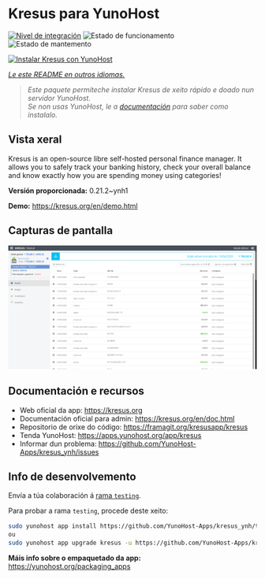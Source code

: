 <!--
NOTA: Este README foi creado automáticamente por <https://github.com/YunoHost/apps/tree/master/tools/readme_generator>
NON debe editarse manualmente.
-->

# Kresus para YunoHost

[![Nivel de integración](https://dash.yunohost.org/integration/kresus.svg)](https://dash.yunohost.org/appci/app/kresus) ![Estado de funcionamento](https://ci-apps.yunohost.org/ci/badges/kresus.status.svg) ![Estado de mantemento](https://ci-apps.yunohost.org/ci/badges/kresus.maintain.svg)

[![Instalar Kresus con YunoHost](https://install-app.yunohost.org/install-with-yunohost.svg)](https://install-app.yunohost.org/?app=kresus)

*[Le este README en outros idiomas.](./ALL_README.md)*

> *Este paquete permíteche instalar Kresus de xeito rápido e doado nun servidor YunoHost.*  
> *Se non usas YunoHost, le a [documentación](https://yunohost.org/install) para saber como instalalo.*

## Vista xeral

Kresus is an open-source libre self-hosted personal finance manager. It allows you to safely track your banking history, check your overall balance and know exactly how you are spending money using categories!


**Versión proporcionada:** 0.21.2~ynh1

**Demo:** <https://kresus.org/en/demo.html>

## Capturas de pantalla

![Captura de pantalla de Kresus](./doc/screenshots/screenshot.png)

## Documentación e recursos

- Web oficial da app: <https://kresus.org>
- Documentación oficial para admin: <https://kresus.org/en/doc.html>
- Repositorio de orixe do código: <https://framagit.org/kresusapp/kresus>
- Tenda YunoHost: <https://apps.yunohost.org/app/kresus>
- Informar dun problema: <https://github.com/YunoHost-Apps/kresus_ynh/issues>

## Info de desenvolvemento

Envía a túa colaboración á [rama `testing`](https://github.com/YunoHost-Apps/kresus_ynh/tree/testing).

Para probar a rama `testing`, procede deste xeito:

```bash
sudo yunohost app install https://github.com/YunoHost-Apps/kresus_ynh/tree/testing --debug
ou
sudo yunohost app upgrade kresus -u https://github.com/YunoHost-Apps/kresus_ynh/tree/testing --debug
```

**Máis info sobre o empaquetado da app:** <https://yunohost.org/packaging_apps>
